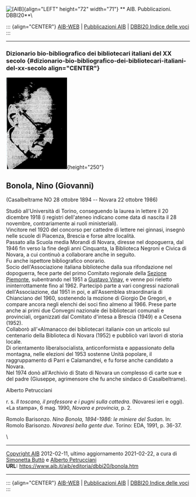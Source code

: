 ![\[AIB\]](/aib/wi/aibv72.gif){align="LEFT" height="72" width="71"}
** AIB. Pubblicazioni. DBBI20**\

::: {align="CENTER"}
[AIB-WEB](/) \| [Pubblicazioni AIB](/pubblicazioni/) \| [DBBI20 Indice
delle voci](dbbi20.htm)
:::

------------------------------------------------------------------------

### Dizionario bio-bibliografico dei bibliotecari italiani del XX secolo {#dizionario-bio-bibliografico-dei-bibliotecari-italiani-del-xx-secolo align="CENTER"}

![\[Ritratto\]](bonola.jpg){height="250"}

## Bonola, Nino (Giovanni)

(Casalbeltrame NO 28 ottobre 1894 -- Novara 22 ottobre 1986)

Studiò all\'Università di Torino, conseguendo la laurea in lettere il 20
dicembre 1918 (i registri dell\'ateneo indicano come data di nascita il
28 novembre, contrariamente ai ruoli ministeriali).\
Vincitore nel 1920 del concorso per cattedre di lettere nei ginnasi,
insegnò nelle scuole di Piacenza, Brescia e forse altre località.\
Passato alla Scuola media Morandi di Novara, diresse nel dopoguerra, dal
1946 fin verso la fine degli anni Cinquanta, la Biblioteca Negroni e
Civica di Novara, a cui continuò a collaborare anche in seguito.\
Fu anche ispettore bibliografico onorario.\
Socio dell\'Associazione italiana biblioteche dalla sua rifondazione nel
dopoguerra, fece parte del primo Comitato regionale della [Sezione
Piemonte](/aib/stor/sezioni/pmn.htm), subentrando nel 1951 a [Gustavo
Vinay](vinayg.htm), e venne poi rieletto ininterrottamente fino al 1962.
Partecipò parte a vari congressi nazionali dell\'Associazione, dal 1951
in poi, e all\'Assemblea straordinaria di Chianciano del 1960,
sostenendo la mozione di Giorgio De Gregori, e compare ancora negli
elenchi dei soci fino almeno al 1966. Prese parte anche ai primi due
Convegni nazionale dei bibliotecari comunali e provinciali, organizzati
dal Comitato d\'intesa a Brescia (1949) e a Cesena (1952).\
Collaborò all\'«Almanacco dei bibliotecari italiani» con un articolo sul
centenario della Biblioteca di Novara (1952) e pubblicò vari lavori di
storia locale.\
Di orientamento liberalsocialista, anticonformista e appassionato della
montagna, nelle elezioni del 1953 sostenne Unità popolare, il
raggruppamento di Parri e Calamandrei, e fu forse anche candidato a
Novara.\
Nel 1974 donò all\'Archivio di Stato di Novara un complesso di carte sue
e del padre (Giuseppe, agrimensore che fu anche sindaco di
Casalbeltrame).

Alberto Petrucciani

r\. s. *Il toscano, il professore e i pugni sulla cattedra*. (Novaresi
ieri e oggi). «La stampa», 6 mag. 1990, *Novara e provincia*, p. 2.

Romolo Barisonzo. *Nino Bonola, 1894-1986: le miniere del Sudan*. In:
Romolo Barisonzo. *Novaresi bella gente due*. Torino: EDA, 1991, p.
36-37.

\

------------------------------------------------------------------------

[Copyright AIB](/su-questo-sito/dichiarazione-di-copyright-aib-web/)
2012-02-11, ultimo aggiornamento 2021-02-22, a cura di [Simonetta
Buttò](/aib/redazione3.htm) e [Alberto
Petrucciani](/su-questo-sito/redazione-aib-web/)\
**URL:** https://www.aib.it/aib/editoria/dbbi20/bonola.htm

------------------------------------------------------------------------

::: {align="CENTER"}
[AIB-WEB](/) \| [Pubblicazioni AIB](/pubblicazioni/) \| [DBBI20 Indice
delle voci](dbbi20.htm)
:::
